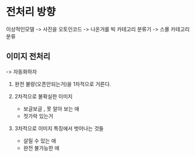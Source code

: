 
# 전처리 방향 

이상적인모델 -> 사진을 오토인코드 -> 나온거를 빅 카테고리 분류기 -> 스몰 카테고리 분류 

## 이미지 전처리

-> 자동화하자 

1. 완전 불량(오픈안되는거)을 1차적으로 거른다. 
    

2. 2차적으로 불확실한 이미지 
	- 보글보글 , 못 알아 보는 애
    - 젓가락 있는거 

3. 3차적으로 이미지 특징에서 벗어나는 것들 
	- 살릴 수 있는 애
	- 완전 불가능한 애 



# 